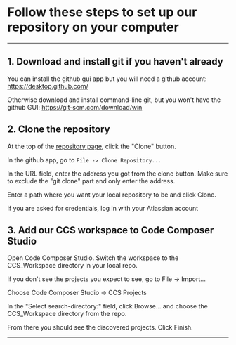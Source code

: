 # Follow these steps to set up our repository on your computer

---

## 1. Download and install git if you haven't already

You can install the github gui app but you will need a github account:
https://desktop.github.com/

Otherwise download and install command-line git, but you won't have the github GUI:
https://git-scm.com/download/win

## 2. Clone the repository

At the top of the [repository page](https://bitbucket.org/hamsando/solardeg/src/master), click the "Clone" button.

In the github app, go to `File -> Clone Repository...`

In the URL field, enter the address you got from the clone button. Make sure to exclude the "git clone" part and only enter the address.

Enter a path where you want your local repository to be and click Clone.

If you are asked for credentials, log in with your Atlassian account

## 3. Add our CCS workspace to Code Composer Studio

Open Code Composer Studio. Switch the workspace to the CCS_Workspace directory in your local repo.

If you don't see the projects you expect to see, go to File -> Import...

Choose Code Composer Studio -> CCS Projects

In the "Select search-directory:" field, click Browse... and choose the CCS_Workspace directory from the repo.

From there you should see the discovered projects. Click Finish.

---
